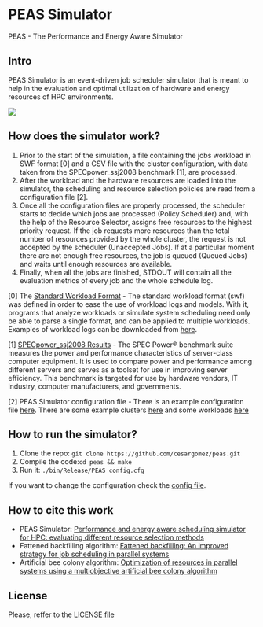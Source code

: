 # PEAS Simulator
PEAS - The Performance and Energy Aware Simulator

## Intro
PEAS Simulator is an event-driven job scheduler simulator that is meant to help in the evaluation and optimal utilization of hardware and energy resources of HPC environments.

<img src="https://sites.google.com/site/peassimulator/home/simulator-small.png">

## How does the simulator work?
1. Prior to the start of the simulation, a file containing the jobs workload in SWF format [0] and a CSV file with the cluster configuration, with data taken from the SPECpower_ssj2008 benchmark [1], are processed.
2. After the workload and the hardware resources are loaded into the simulator, the scheduling and resource selection policies are read from a configuration file [2].
3. Once all the configuration files are properly processed, the scheduler starts to decide which jobs are processed (Policy Scheduler) and, with the help of the Resource Selector, assigns free resources to the highest priority request. If the job requests more resources than the total number of resources provided by the whole cluster, the request is not accepted by the scheduler (Unaccepted Jobs). If at a particular moment there are not enough free resources, the job is queued (Queued Jobs) and waits until enough resources are available.
4. Finally, when all the jobs are finished, STDOUT will contain all the evaluation metrics of every job and the whole schedule log.

[0] The [Standard Workload Format](http://www.cs.huji.ac.il/labs/parallel/workload/swf.html) - The standard workload format (swf) was defined in order to ease the use of workload logs and models. With it, programs that analyze workloads or simulate system scheduling need only be able to parse a single format, and can be applied to multiple workloads. Examples of workload logs can be downloaded from [here](http://www.cs.huji.ac.il/labs/parallel/workload/logs.html).

[1] [SPECpower_ssj2008 Results](https://www.spec.org/power_ssj2008/results/) - The SPEC Power® benchmark suite measures the power and performance characteristics of server-class computer equipment. It is used to compare power and performance among different servers and serves as a toolset for use in improving server efficiency. This benchmark is targeted for use by hardware vendors, IT industry, computer manufacturers, and governments.

[2] PEAS Simulator configuration file - There is an example configuration file [here](https://github.com/cesargomez/peas/blob/master/config.cfg). There are some example clusters [here](https://github.com/cesargomez/peas/tree/master/Clusters) and some workloads [here](https://github.com/cesargomez/peas/tree/master/Workloads)

## How to run the simulator?
1. Clone the repo: ```git clone https://github.com/cesargomez/peas.git```
2. Compile the code:```cd peas && make```
3. Run it: ```./bin/Release/PEAS config.cfg```

If you want to change the configuration check the [config file](https://github.com/cesargomez/peas/blob/master/config.cfg).

## How to cite this work
* PEAS Simulator: [Performance and energy aware scheduling simulator for HPC: evaluating different resource selection methods](https://onlinelibrary.wiley.com/doi/10.1002/cpe.3607)
* Fattened backfilling algorithm: [Fattened backfilling: An improved strategy for job scheduling in parallel systems](https://www.sciencedirect.com/science/article/pii/S0743731516300788)
* Artificial bee colony algorithm: [Optimization of resources in parallel systems using a multiobjective artificial bee colony algorithm](https://link.springer.com/article/10.1007/s11227-018-2407-5)

## License
Please, reffer to the [LICENSE file](https://github.com/cesargomez/peas/blob/master/LICENSE)
